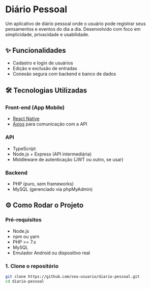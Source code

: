 # Diário Pessoal

Um aplicativo de diário pessoal onde o usuário pode registrar seus pensamentos e eventos do dia a dia. Desenvolvido com foco em simplicidade, privacidade e usabilidade.

## ✨ Funcionalidades

- Cadastro e login de usuários
- Edição e exclusão de entradas
- Conexão segura com backend e banco de dados

## 🛠️ Tecnologias Utilizadas

### Front-end (App Mobile)
- [React Native](https://reactnative.dev/)
- [Axios](https://axios-http.com/) para comunicação com a API

### API
- TypeScript
- Node.js + Express (API intermediária)
- Middleware de autenticação (JWT ou outro, se usar)

### Backend
- PHP (puro, sem frameworks)
- MySQL (gerenciado via phpMyAdmin)

## ⚙️ Como Rodar o Projeto

### Pré-requisitos
- Node.js
- npm ou yarn
- PHP >= 7.x
- MySQL
- Emulador Android ou dispositivo real

### 1. Clone o repositório

```bash
git clone https://github.com/seu-usuario/diario-pessoal.git
cd diario-pessoal


